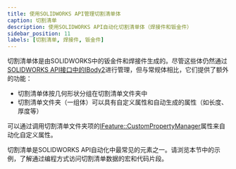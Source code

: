 ```yaml
---
title: 使用SOLIDWORKS API管理切割清单体
caption: 切割清单
description: 使用SOLIDWORKS API自动化切割清单体（焊接件和钣金件）
sidebar_position: 11
labels: [切割清单, 焊接件, 钣金件]
---
```

切割清单体是由SOLIDWORKS中的钣金件和焊接件生成的。尽管这些体仍然通过[SOLIDWORKS API接口中的IBody2](https://help.solidworks.com/2019/english/api/sldworksapi/solidworks.interop.sldworks~solidworks.interop.sldworks.ibody2.html)进行管理，但与常规体相比，它们提供了额外的功能：

- 切割清单体按几何形状分组在切割清单文件夹中
- 切割清单文件夹（一组体）可以具有自定义属性和自动生成的属性（如长度、厚度等）

可以通过调用切割清单文件夹项的[IFeature::CustomPropertyManager](https://help.solidworks.com/2019/english/api/sldworksapi/SolidWorks.Interop.sldworks~SolidWorks.Interop.sldworks.IFeature~CustomPropertyManager.html)属性来自动化自定义属性。

切割清单是SOLIDWORKS API自动化中最常见的元素之一。请浏览本节中的示例，了解通过编程方式访问切割清单数据的宏和代码片段。